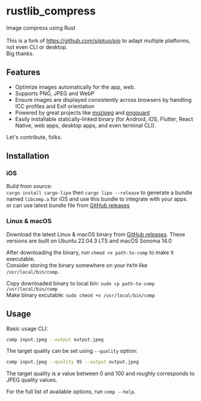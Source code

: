 # rustlib_compress
Image compress using Rust</br></br>
This is a fork of https://github.com/siiptuo/pio to adapt multiple platforms, not even CLI or desktop.</br>
Big thanks.

## Features

- Optimize images automatically for the app, web.
- Supports PNG, JPEG and WebP
- Ensure images are displayed consistently across browsers by handling ICC profiles and Exif orientation
- Powered by great projects like [mozjpeg](https://github.com/mozilla/mozjpeg) and [pngquant](https://pngquant.org/)
- Easily installable statically-linked binary (for Android, iOS, Flutter, React Native, web apps, desktop apps, and even terminal CLI).

Let's contribute, folks.

## Installation

### iOS
Build from source:</br>
`cargo install cargo-lipo`
then
`cargo lipo --release`
to generate a bundle named `libcomp.a` for iOS and use this bundle to integrate with your apps. </br>
or can use latest bundle file from [GitHub releases](https://github.com/nguyencse/rustlib_compress/releases) 

### Linux & macOS

Download the latest Linux & macOS binary from [GitHub releases](https://github.com/nguyencse/rustlib_compress/releases).
These versions are built on Ubuntu 22.04.3 LTS and macOS Sonoma 14.0

After downloading the binary, run `chmod +x path-to-comp` to make it executable.</br>
Consider storing the binary somewhere on your `PATH` like `/usr/local/bin/comp`.</br>

Copy downloaded binary to local bin:
`sudo cp path-to-comp /usr/local/bin/comp`</br>
Make binary excutable:
`sudo chmod +x /usr/local/bin/comp`

## Usage

Basic usage CLI:

```sh
comp input.jpeg --output output.jpeg
```

The target quality can be set using `--quality` option:

```sh
comp input.jpeg --quality 95 --output output.jpeg
```

The target quality is a value between 0 and 100 and roughly corresponds to JPEG quality values.

For the full list of available options, run `comp --help`.
